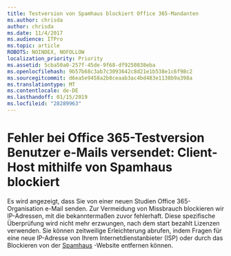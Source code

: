 ```yaml
---
title: Testversion von Spamhaus blockiert Office 365-Mandanten
ms.author: chrisda
author: chrisda
ms.date: 11/4/2017
ms.audience: ITPro
ms.topic: article
ROBOTS: NOINDEX, NOFOLLOW
localization_priority: Priority
ms.assetid: 5cba50a0-257f-45de-9f68-df9250838eba
ms.openlocfilehash: 9b57b68c3ab7c3093642c8d21e1b538e1c6f98c2
ms.sourcegitcommit: d6ea5e9458a2b8ceaab3ac4bd483e1130b9a398a
ms.translationtype: MT
ms.contentlocale: de-DE
ms.lasthandoff: 01/15/2019
ms.locfileid: "28289963"
---
```

# <a name="error-when-an-office-365-trial-user-sends-email-client-host-blocked-using-spamhaus"></a>Fehler bei Office 365-Testversion Benutzer e-Mails versendet: Client-Host mithilfe von Spamhaus blockiert

Es wird angezeigt, dass Sie von einer neuen Studien Office 365-Organisation e-Mail senden. Zur Vermeidung von Missbrauch blockieren wir IP-Adressen, mit die bekanntermaßen zuvor fehlerhaft. Diese spezifische Überprüfung wird nicht mehr erzwungen, nach dem start bezahlt Lizenzen verwenden. Sie können zeitweilige Erleichterung abrufen, indem Fragen für eine neue IP-Adresse von Ihrem Internetdienstanbieter (ISP) oder durch das Blockieren von der [Spamhaus](https://go.microsoft.com/fwlink/p/?linkid=123245) -Website entfernen können. 
  

